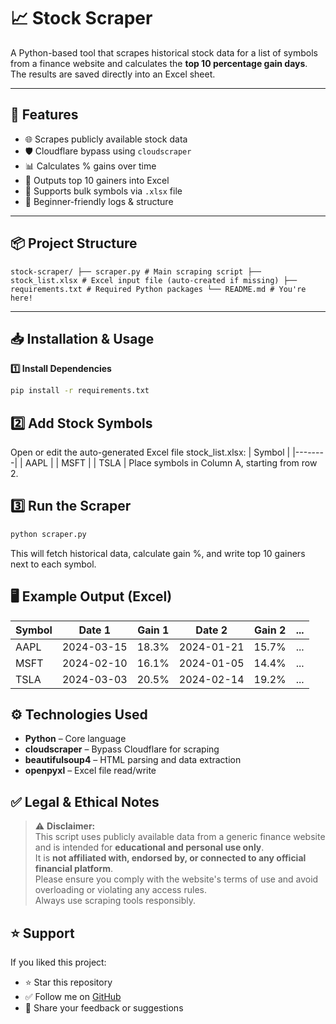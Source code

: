 # 📈 Stock Scraper

A Python-based tool that scrapes historical stock data for a list of symbols from a finance website and calculates the **top 10 percentage gain days**. The results are saved directly into an Excel sheet.

---

## 🧠 Features

- 🌐 Scrapes publicly available stock data
- 🛡️ Cloudflare bypass using `cloudscraper`
- 📊 Calculates % gains over time
- 📁 Outputs top 10 gainers into Excel
- 📎 Supports bulk symbols via `.xlsx` file
- 💬 Beginner-friendly logs & structure

---

 ## 📦 Project Structure 
 ``` stock-scraper/ ├── scraper.py # Main scraping script ├── stock_list.xlsx # Excel input file (auto-created if missing) ├── requirements.txt # Required Python packages └── README.md # You're here! ```  


---

## 📥 Installation & Usage

 **1️⃣ Install Dependencies**

```bash
pip install -r requirements.txt
 ```
## 2️⃣ Add Stock Symbols

Open or edit the auto-generated Excel file stock_list.xlsx:
| Symbol |
|--------|
| AAPL   |
| MSFT   |
| TSLA   |
Place symbols in Column A, starting from row 2.

## 3️⃣ Run the Scraper
```bash
python scraper.py
 ```
This will fetch historical data, calculate gain %, and write top 10 gainers next to each symbol.

## 🖥️ Example Output (Excel)

| Symbol | Date 1     | Gain 1 | Date 2     | Gain 2 | ... |
|--------|------------|--------|------------|--------|-----|
| AAPL   | 2024-03-15 | 18.3%  | 2024-01-21 | 15.7%  | ... |
| MSFT   | 2024-02-10 | 16.1%  | 2024-01-05 | 14.4%  | ... |
| TSLA   | 2024-03-03 | 20.5%  | 2024-02-14 | 19.2%  | ... |

## ⚙️ Technologies Used

- **Python** – Core language
- **cloudscraper** – Bypass Cloudflare for scraping
- **beautifulsoup4** – HTML parsing and data extraction
- **openpyxl** – Excel file read/write

## ✅ Legal & Ethical Notes

> ⚠️ **Disclaimer:**  
> This script uses publicly available data from a generic finance website and is intended for **educational and personal use only**.  
> It is **not affiliated with, endorsed by, or connected to any official financial platform**.  
> Please ensure you comply with the website's terms of use and avoid overloading or violating any access rules.  
> Always use scraping tools responsibly.


## ⭐️ Support

If you liked this project:

- ⭐️ Star this repository  
- ✅ Follow me on [GitHub](https://github.com/Daud-Nisar)  
- 💬 Share your feedback or suggestions
